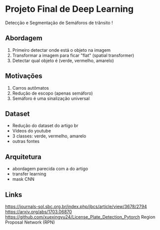 # Projeto Final de Deep Learning

Detecção e Segmentação de Semáforos de trânsito !

## Abordagem

1. Primeiro detectar onde está o objeto na imagem
2. Transformar a imagem para ficar "flat" (spatial transformer)
3. Detectar qual objeto é (verde, vermelho, amarelo)

## Motivações

1. Carros autômatos
2. Redução de escopo (apenas semáforo)
3. Semáforo é uma sinalização universal

## Dataset

- Redução do dataset do artigo br
- Vídeos do youtube
- 3 classes: verde, vermelho, amarelo
- outras fontes

## Arquitetura

- abordagem parecida com a do artigo
- transfer learning
- mask CNN

## Links

https://journals-sol.sbc.org.br/index.php/jbcs/article/view/3678/2794
https://arxiv.org/abs/1703.06870
https://github.com/xuexingyu24/License_Plate_Detection_Pytorch
Region Proposal Network (RPN)
